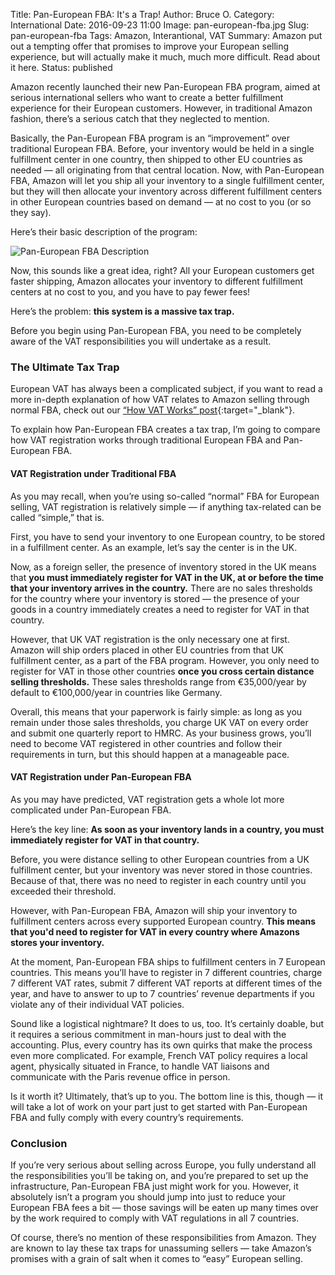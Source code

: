 Title: Pan-European FBA: It's a Trap!
Author: Bruce O.
Category: International
Date: 2016-09-23 11:00
Image: pan-european-fba.jpg
Slug: pan-european-fba
Tags: Amazon, Interantional, VAT
Summary: Amazon put out a tempting offer that promises to improve your European selling experience, but will actually make it much, much more difficult. Read about it here.
Status: published

Amazon recently launched their new Pan-European FBA program, aimed at serious international sellers who want to create a better fulfillment experience for their European customers. However, in traditional Amazon fashion, there’s a serious catch that they neglected to mention.

Basically, the Pan-European FBA program is an “improvement” over traditional European FBA. Before, your inventory would be held in a single fulfillment center in one country, then shipped to other EU countries as needed — all originating from that central location. Now, with Pan-European FBA, Amazon will let you ship all your inventory to a single fulfillment center, but they will then allocate your inventory across different fulfillment centers in other European countries based on demand — at no cost to you (or so they say).

Here’s their basic description of the program:

![Pan-European FBA Description](/images/blog/2016/09/pan-european-fba.png)

Now, this sounds like a great idea, right? All your European customers get faster shipping, Amazon allocates your inventory to different fulfillment centers at no cost to you, and you have to pay fewer fees!

Here’s the problem: **this system is a massive tax trap.**

Before you begin using Pan-European FBA, you need to be completely aware of the VAT responsibilities you will undertake as a result.

### The Ultimate Tax Trap

European VAT has always been a complicated subject, if you want to read a more in-depth explanation of how VAT relates to Amazon selling through normal FBA, check out our [“How VAT Works” post](https://efficientera.com/blog/2016/08/how-vat-works-a-guide-to-eu-taxes.html){:target="_blank"}.

To explain how Pan-European FBA creates a tax trap, I’m going to compare how VAT registration works through traditional European FBA and Pan-European FBA.

#### VAT Registration under Traditional FBA

As you may recall, when you’re using so-called “normal” FBA for European selling, VAT registration is relatively simple — if anything tax-related can be called “simple,” that is.

First, you have to send your inventory to one European country, to be stored in a fulfillment center. As an example, let’s say the center is in the UK.

Now, as a foreign seller, the presence of inventory stored in the UK means that **you must immediately register for VAT in the UK, at or before the time that your inventory arrives in the country.** There are no sales thresholds for the country where your inventory is stored — the presence of your goods in a country immediately creates a need to register for VAT in that country.

However, that UK VAT registration is the only necessary one at first. Amazon will ship orders placed in other EU countries from that UK fulfillment center, as a part of the FBA program. However, you only need to register for VAT in those other countries **once you cross certain distance selling thresholds.** These sales thresholds range from €35,000/year by default to €100,000/year in countries like Germany.

Overall, this means that your paperwork is fairly simple: as long as you remain under those sales thresholds, you charge UK VAT on every order and submit one quarterly report to HMRC. As your business grows, you’ll need to become VAT registered in other countries and follow their requirements in turn, but this should happen at a manageable pace.

#### VAT Registration under Pan-European FBA

As you may have predicted, VAT registration gets a whole lot more complicated under Pan-European FBA.

Here’s the key line: **As soon as your inventory lands in a country, you must immediately register for VAT in that country.**

Before, you were distance selling to other European countries from a UK fulfillment center, but your inventory was never stored in those countries. Because of that, there was no need to register in each country until you exceeded their threshold.

However, with Pan-European FBA, Amazon will ship your inventory to fulfillment centers across every supported European country. **This means that you'd need to register for VAT in every country where Amazons stores your inventory.**

At the moment, Pan-European FBA ships to fulfillment centers in 7 European countries. This means you’ll have to register in 7 different countries, charge 7 different VAT rates, submit 7 different VAT reports at different times of the year, and have to answer to up to 7 countries’ revenue departments if you violate any of their individual VAT policies. 

Sound like a logistical nightmare? It does to us, too. It’s certainly doable, but it requires a serious commitment in man-hours just to deal with the accounting. Plus, every country has its own quirks that make the process even more complicated. For example, French VAT policy requires a local agent, physically situated in France, to handle VAT liaisons and communicate with the Paris revenue office in person.

Is it worth it? Ultimately, that’s up to you. The bottom line is this, though — it will take a lot of work on your part just to get started with Pan-European FBA and fully comply with every country’s requirements.

### Conclusion

If you’re very serious about selling across Europe, you fully understand all the responsibilities you’ll be taking on, and you’re prepared to set up the infrastructure, Pan-European FBA just might work for you. However, it absolutely isn’t a program you should jump into just to reduce your European FBA fees a bit — those savings will be eaten up many times over by the work required to comply with VAT regulations in all 7 countries.

Of course, there’s no mention of these responsibilities from Amazon. They are known to lay these tax traps for unassuming sellers — take Amazon’s promises with a grain of salt when it comes to “easy” European selling.


